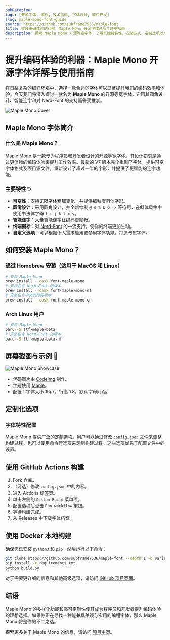 ```yaml
---
pubDatetime:
tags: [开源字体, 编程, 技术指南, 字体设计, 软件开发]
slug: maple-mono-font-guide
source: https://github.com/subframe7536/maple-font
title: 提升编码体验的利器：Maple Mono 开源字体详解与使用指南
description: 探索 Maple Mono 开源等宽字体，了解其独特特性、安装方式、定制选项以及在编程中的应用，助力提升工作效率与代码美学。
---
```


# 提升编码体验的利器：Maple Mono 开源字体详解与使用指南

在日益复杂的编程环境中，选择一款合适的字体可以显著提升我们的编码效率和体验。今天我们将深入探讨一款名为 **Maple Mono** 的开源等宽字体，它因其圆角设计、智能连字和对 Nerd-Font 的支持而备受推崇。

![Maple Mono Cover](https://github.com/subframe7536/maple-font/raw/variable/resources/header.png)

## Maple Mono 字体简介

### 什么是 Maple Mono？

Maple Mono 是一款专为程序员和开发者设计的开源等宽字体。其设计初衷是通过更流畅的编码体验来提升工作效率。最新的 V7 版本完全重制了字体，提供可变字体格式及项目源文件，重新设计了超过一半的字形，并提供了更智能的连字功能。

### 主要特性 ✨

- **可变性**：支持无限字体粗细变化，并提供细粒度斜体字形。
- **圆滑设计**：采用圆角设计，并全新绘制 `@ $ % & Q ->` 等符号，在斜体风格中使用书法体字母 `f i j k l x y`。
- **智能连字**：大量智能连字让编码更顺畅。
- **终端图标**：对 [Nerd-Font](https://github.com/ryanoasis/nerd-fonts) 的一流支持，使你的终端更加生动。
- **自定义选项**：可以根据个人需求启用或禁用字体功能，打造专属字体。

## 如何安装 Maple Mono？

### 通过 Homebrew 安装（适用于 MacOS 和 Linux）

```bash
# 安装 Maple Mono
brew install --cask font-maple-mono
# 安装包含 Nerd-Font 的版本
brew install --cask font-maple-mono-nf
# 安装包含中文支持的版本
brew install --cask font-maple-mono-cn
```

### Arch Linux 用户

```bash
# 安装 Maple Mono
paru -S ttf-maple-beta
# 安装包含 Nerd-Font 的版本
paru -S ttf-maple-beta-nf
```

## 屏幕截图与示例 🌟

![Maple Mono Showcase](https://github.com/subframe7536/maple-font/raw/variable/resources/showcase.png)

- 代码图片由 [CodeImg](https://github.com/subframe7536/vscode-codeimg) 制作。
- 主题使用 [Maple](https://github.com/subframe7536/vscode-theme-maple)。
- 配置：字体大小 16px，行高 1.8，默认字母间距。

## 定制化选项

### 字体特性配置

Maple Mono 提供广泛的定制选项。用户可以通过修改 [`config.json`](https://github.com/subframe7536/maple-font/blob/variable/config.json) 文件来调整构建过程，也可以使用命令行选项来定制构建过程。这些选项优先于配置文件中的设置。

## 使用 GitHub Actions 构建

1. Fork 仓库。
2. （可选）修改 `config.json` 中的内容。
3. 进入 Actions 标签页。
4. 单击左侧的 `Custom Build` 菜单项。
5. 配置选项后点击 `Run workflow` 按钮。
6. 等待构建完成。
7. 从 Releases 中下载字体档案。

## 使用 Docker 本地构建

确保您已安装 `python3` 和 `pip`，然后运行以下命令：

```bash
git clone https://github.com/subframe7536/maple-font --depth 1 -b variable
pip install -r requirements.txt
python build.py
```

对于需要更详细的信息和其他高级选项，请访问 [GitHub 项目页面](https://github.com/subframe7536/maple-font)。

## 结语

Maple Mono 的多样化功能和高可定制性使其成为程序员和开发者提升编码体验的理想选择。如果你正在寻找一种能兼具美观与实用的编程字体，那么 Maple Mono 将是你的不二之选。

探索更多关于 Maple Mono 的信息，请访问 [项目主页](https://font.subf.dev/)。
